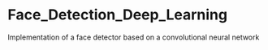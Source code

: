 # Face_Detection_Deep_Learning
Implementation of a face detector based on a convolutional neural network
